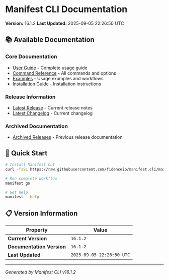 # Manifest CLI Documentation

**Version:** 16.1.2
**Last Updated:** 2025-09-05 22:26:50 UTC

## 📚 Available Documentation

### Core Documentation
- [User Guide](USER_GUIDE.md) - Complete usage guide
- [Command Reference](COMMAND_REFERENCE.md) - All commands and options
- [Examples](EXAMPLES.md) - Usage examples and workflows
- [Installation Guide](INSTALLATION.md) - Installation instructions

### Release Information
- [Latest Release](RELEASE_v16.1.2.md) - Current release notes
- [Latest Changelog](CHANGELOG_v16.1.2.md) - Current changelog

### Archived Documentation
- [Archived Releases](zArchive/) - Previous release documentation

## 🚀 Quick Start

```bash
# Install Manifest CLI
curl -fsSL https://raw.githubusercontent.com/fidenceio/manifest.cli/main/install-cli.sh | bash

# Run complete workflow
manifest go

# Get help
manifest --help
```

## 📋 Version Information

| Property | Value |
|----------|-------|
| **Current Version** | `16.1.2` |
| **Documentation Version** | `16.1.2` |
| **Last Updated** | `2025-09-05 22:26:50 UTC` |

---
*Generated by Manifest CLI v16.1.2*
